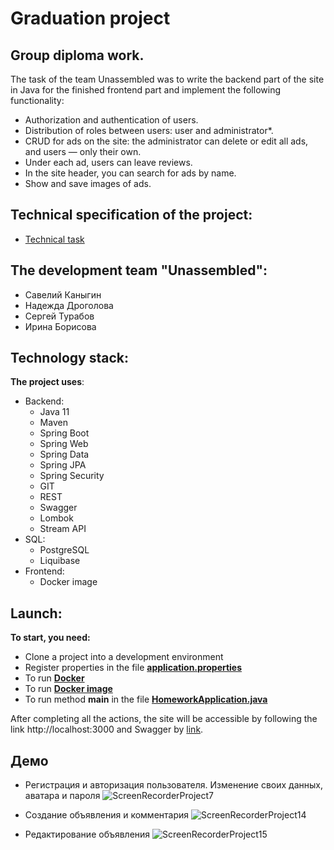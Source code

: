 # Graduation project
## Group diploma work.

The task of the team Unassembled was to write the backend part of the site in Java for the finished frontend part and implement the following functionality:

- Authorization and authentication of users.
- Distribution of roles between users: user and administrator*.
- CRUD for ads on the site: the administrator can delete or edit all ads, and users — only their own.
- Under each ad, users can leave reviews.
- In the site header, you can search for ads by name.
- Show and save images of ads.

## Technical specification of the project:
- [Technical task](https://skyengpublic.notion.site/64113e0a2641475c9ad9bea93144afff)

## The development team "Unassembled":

- Савелий Каныгин
- Надежда Дроголова
- Сергей Турабов
- Ирина Борисова
 
## Technology stack:
**The project uses**:
 
* Backend:
    - Java 11
    - Maven
    - Spring Boot
    - Spring Web
    - Spring Data
    - Spring JPA
    - Spring Security
    - GIT
    - REST
    - Swagger
    - Lombok
    - Stream API
* SQL:
    - PostgreSQL
    - Liquibase
* Frontend:
    - Docker image

## Launch:
**To start, you need:**
- Clone a project into a development environment
- Register properties in the file **[application.properties](src/main/resources/application.properties)**
- To run **[Docker](https://www.docker.com)**
- To run **[Docker image](https://drive.google.com/file/d/1UZTpeTAQpC4ANkHEFAGK2yjTFzZhXLPz/view)**
- To run method **main** in the file **[HomeworkApplication.java](src/main/java/ru/skypro/homework/HomeworkApplication.java)**

After completing all the actions, the site will be accessible by following the link http://localhost:3000 and Swagger by [link](https://editor.swagger.io/).

## Демо
- Регистрация и авторизация пользователя. Изменение своих данных, аватара и пароля
![ScreenRecorderProject7](https://github.com/Caveri95/ClothesShop/assets/115732440/865a751f-2877-4ecb-ae2f-777fcb1d3495)

- Создание объявления и комментария
![ScreenRecorderProject14](https://github.com/Caveri95/ClothesShop/assets/115732440/6e70b1f3-c01d-4939-b93f-b4c43aba9db6)

- Редактирование объявления
![ScreenRecorderProject15](https://github.com/Caveri95/ClothesShop/assets/115732440/11a90886-6575-4fc0-bb97-0f52e3ab22ab)
